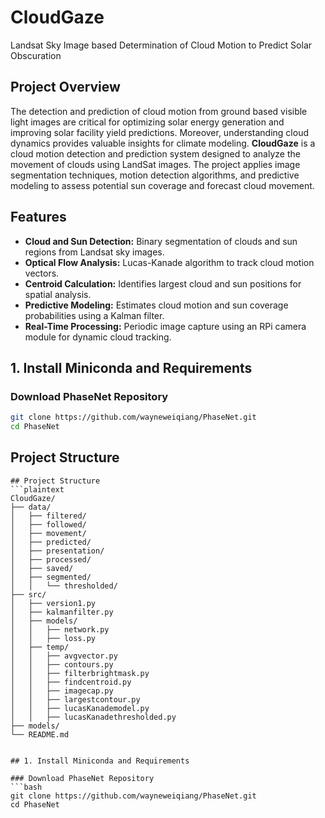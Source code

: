 # CloudGaze

Landsat Sky Image based Determination of Cloud Motion to Predict Solar Obscuration  

## Project Overview 
The detection and prediction of cloud motion from ground based visible light images are critical for optimizing solar energy generation and improving solar facility yield predictions. Moreover, understanding cloud dynamics provides valuable insights for climate modeling.
**CloudGaze** is a cloud motion detection and prediction system designed to analyze the movement of clouds using LandSat images. The project applies image segmentation techniques, motion detection algorithms, and predictive modeling to assess potential sun coverage and forecast cloud movement.

## Features  
- **Cloud and Sun Detection:** Binary segmentation of clouds and sun regions from Landsat sky images.  
- **Optical Flow Analysis:** Lucas-Kanade algorithm to track cloud motion vectors.  
- **Centroid Calculation:** Identifies largest cloud and sun positions for spatial analysis.  
- **Predictive Modeling:** Estimates cloud motion and sun coverage probabilities using a Kalman filter.   
- **Real-Time Processing:** Periodic image capture using an RPi camera module for dynamic cloud tracking.
  
 ## 1. Install Miniconda and Requirements

### Download PhaseNet Repository
```bash
git clone https://github.com/wayneweiqiang/PhaseNet.git
cd PhaseNet
```


## Project Structure  
```plaintext
## Project Structure  
```plaintext
CloudGaze/
├── data/
│   ├── filtered/          
│   ├── followed/
│   ├── movement/
│   ├── predicted/
│   ├── presentation/
│   ├── processed/
│   ├── saved/
│   ├── segmented/
│   │   └── thresholded/
├── src/     
│   ├── version1.py   
│   ├── kalmanfilter.py
│   ├── models/
│   │   ├── network.py
│   │   ├── loss.py           
│   ├── temp/
│   │   ├── avgvector.py
│   │   ├── contours.py
│   │   ├── filterbrightmask.py
│   │   ├── findcentroid.py
│   │   ├── imagecap.py
│   │   ├── largestcontour.py
│   │   ├── lucasKanademodel.py
│   │   ├── lucasKanadethresholded.py                     
├── models/            
└── README.md


## 1. Install Miniconda and Requirements

### Download PhaseNet Repository
```bash
git clone https://github.com/wayneweiqiang/PhaseNet.git
cd PhaseNet


